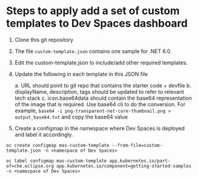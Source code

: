 Steps to apply add a set of custom templates to Dev Spaces dashboard
======================================================================
1. Clone this git repository
   
2. The file `custom-template.json` contains one sample for .NET 6.0.
   
3. Edit the custom-template.json to include/add other required templates.
   
4. Update the following in each template in this JSON file
   
   a. URL should point to git repo that contains the starter code + devfile
   b. displayName, description, tags should be updated to refer to relevant tech stack
   c. icon.base64data should contain the base64 representation of the image that is required.
   Use base64 cli to do the conversion. For example, `base64 -i png-transparent-net-core-thumbnail.png > output_base64.txt` and copy the base64 value
   
6. Create a configmap in the namespace where Dev Spaces is deployed and label it accordingly.
```
oc create configmap mas-custom-template --from-file=custom-template.json -n <namespace of Dev Spaces>

oc label configmap mas-custom-template app.kubernetes.io/part-of=che.eclipse.org app.kubernetes.io/component=getting-started-samples -n <namespace of Dev Spaces>
```
